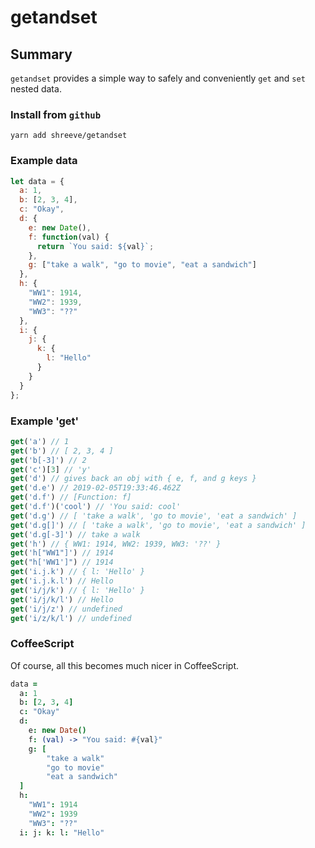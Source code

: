 # getandset

## Summary

`getandset` provides a simple way to safely and conveniently `get` and `set` nested data.

### Install from `github`

```shell
yarn add shreeve/getandset
```

### Example data

```js
let data = {
  a: 1,
  b: [2, 3, 4],
  c: "Okay",
  d: {
    e: new Date(),
    f: function(val) {
      return `You said: ${val}`;
    },
    g: ["take a walk", "go to movie", "eat a sandwich"]
  },
  h: {
    "WW1": 1914,
    "WW2": 1939,
    "WW3": "??"
  },
  i: {
    j: {
      k: {
        l: "Hello"
      }
    }
  }
};
```

### Example 'get'

```js
get('a') // 1
get('b') // [ 2, 3, 4 ]
get('b[-3]') // 2
get('c')[3] // 'y'
get('d') // gives back an obj with { e, f, and g keys }
get('d.e') // 2019-02-05T19:33:46.462Z
get('d.f') // [Function: f]
get('d.f')('cool') // 'You said: cool'
get('d.g') // [ 'take a walk', 'go to movie', 'eat a sandwich' ]
get('d.g[]') // [ 'take a walk', 'go to movie', 'eat a sandwich' ]
get('d.g[-3]') // take a walk
get('h') // { WW1: 1914, WW2: 1939, WW3: '??' }
get('h["WW1"]') // 1914
get("h['WW1']") // 1914
get('i.j.k') // { l: 'Hello' }
get('i.j.k.l') // Hello
get('i/j/k') // { l: 'Hello' }
get('i/j/k/l') // Hello
get('i/j/z') // undefined
get('i/z/k/l') // undefined
```

### CoffeeScript

Of course, all this becomes much nicer in CoffeeScript.

```coffee
data =
  a: 1
  b: [2, 3, 4]
  c: "Okay"
  d:
    e: new Date()
    f: (val) -> "You said: #{val}"
    g: [
        "take a walk"
        "go to movie"
        "eat a sandwich"
  ]
  h:
    "WW1": 1914
    "WW2": 1939
    "WW3": "??"
  i: j: k: l: "Hello"
```

